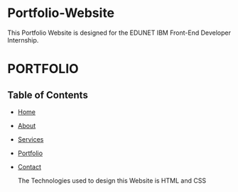 # Portfolio-Website
 This Portfolio Website is designed for the EDUNET IBM Front-End Developer Internship. 
 # PORTFOLIO

## Table of Contents

- [Home](#Home)
- [About](#About)
- [Services](#Services)
- [Portfolio](#Prtfolio)
- [Contact](#contact)

  The Technologies used to design this Website is HTML and CSS
